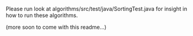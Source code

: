 Please run look at algorithms/src/test/java/SortingTest.java for insight in how to run these algorithms.

(more soon to come with this readme...)
